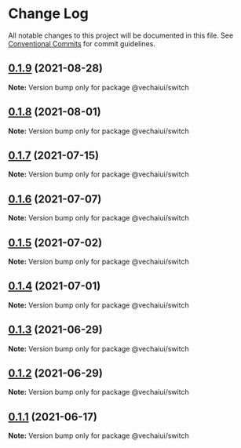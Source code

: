 # Change Log

All notable changes to this project will be documented in this file.
See [Conventional Commits](https://conventionalcommits.org) for commit guidelines.

## [0.1.9](https://github.com/vechai/vechaiui/compare/@vechaiui/switch@0.1.8...@vechaiui/switch@0.1.9) (2021-08-28)

**Note:** Version bump only for package @vechaiui/switch





## [0.1.8](https://github.com/vechai/vechaiui/compare/@vechaiui/switch@0.1.7...@vechaiui/switch@0.1.8) (2021-08-01)

**Note:** Version bump only for package @vechaiui/switch





## [0.1.7](https://github.com/vechai/vechaiui/compare/@vechaiui/switch@0.1.6...@vechaiui/switch@0.1.7) (2021-07-15)

**Note:** Version bump only for package @vechaiui/switch





## [0.1.6](https://github.com/vechai/vechaiui/compare/@vechaiui/switch@0.1.5...@vechaiui/switch@0.1.6) (2021-07-07)

**Note:** Version bump only for package @vechaiui/switch





## [0.1.5](https://github.com/vechai/vechaiui/compare/@vechaiui/switch@0.1.4...@vechaiui/switch@0.1.5) (2021-07-02)

**Note:** Version bump only for package @vechaiui/switch





## [0.1.4](https://github.com/vechai/vechaiui/compare/@vechaiui/switch@0.1.3...@vechaiui/switch@0.1.4) (2021-07-01)

**Note:** Version bump only for package @vechaiui/switch





## [0.1.3](https://github.com/vechai/vechaiui/compare/@vechaiui/switch@0.1.2...@vechaiui/switch@0.1.3) (2021-06-29)

**Note:** Version bump only for package @vechaiui/switch





## [0.1.2](https://github.com/vechai/vechaiui/compare/@vechaiui/switch@0.1.1...@vechaiui/switch@0.1.2) (2021-06-29)

**Note:** Version bump only for package @vechaiui/switch





## [0.1.1](https://github.com/vechai/vechaiui/compare/@vechaiui/switch@0.1.0...@vechaiui/switch@0.1.1) (2021-06-17)

**Note:** Version bump only for package @vechaiui/switch
